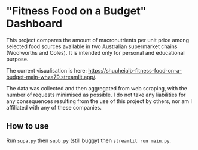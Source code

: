 # "Fitness Food on a Budget" Dashboard

This project compares the amount of macronutrients per unit price among selected food sources available in two Australian supermarket chains (Woolworths and Coles). It is intended only for personal and educational purpose.

The current visualisation is here: https://shuuheialb-fitness-food-on-a-budget-main-whza79.streamlit.app/.

The data was collected and then aggregated from web scraping, with the number of requests minimised as possible. I do not take any liabilities for any consequences resulting from the use of this project by others, nor am I affiliated with any of these companies.

## How to use

Run `supa.py` then `supb.py` (still buggy) then `streamlit run main.py`.